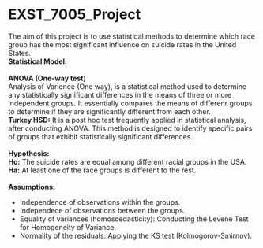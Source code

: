 # EXST_7005_Project
The aim of this project is to use statistical methods to determine which race group has the most significant influence on suicide rates in the United States.<br>
**Statistical Model:** <br>
<br>
**ANOVA (One-way test)** <br>
Analysis of Varience (One way), is a statistical method used to determine any statistically significant differences in the means of three or more independent groups. It essentially compares the means of differenr groups to determine if they are significantly different from each other. <br>
**Turkey HSD:**
It is a post hoc test frequently applied in statistical analysis, after conducting ANOVA. This method is designed to identify specific pairs of groups that exhibit statistically significant differences.<br>
<br>
**Hypothesis:** <br>
**Ho:** The suicide rates are equal among different racial groups in the USA. <br> 
**Ha:** At least one of the  race groups is different to the rest. <br>
<br>
**Assumptions:** <br>
  - Independence of observations within the groups. <br>
  - Independece of observations between the groups. <br>
  - Equality of variances (homoscedasticity): Conducting the Levene Test for Homogeneity of Variance. <br> 
  - Normality of the residuals: Applying the KS test (Kolmogorov-Smirnov). <br>

